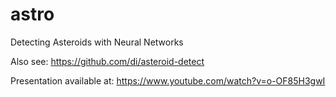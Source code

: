 astro
=====

Detecting Asteroids with Neural Networks

Also see: https://github.com/di/asteroid-detect

Presentation available at: https://www.youtube.com/watch?v=o-OF85H3gwI

